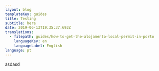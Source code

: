 ```yaml
---
layout: blog
templateKey: guides
title: Testing
subtitle: here
date: 2019-06-13T19:35:37.693Z
translations:
  - filepath: guides/how-to-get-the-alojamento-local-permit-in-porto
    languageKey: en
    languageLabel: English
language: pt
---
```

asdasd
